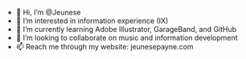 - 👋 Hi, I’m @Jeunese
- 👀 I’m interested in information experience (IX)
- 🌱 I’m currently learning Adobe Illustrator, GarageBand, and GitHub
- 💞️ I’m looking to collaborate on music and information development
- 📫 Reach me through my website: jeunesepayne.com

<!---
Jeunese/Jeunese is a ✨ special ✨ repository because its `README.md` (this file) appears on your GitHub profile.
You can click the Preview link to take a look at your changes.
--->
